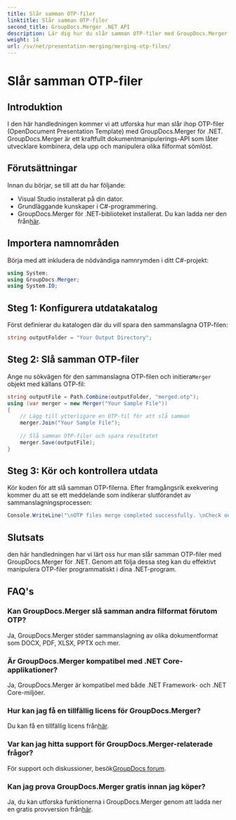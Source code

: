```yaml
---
title: Slår samman OTP-filer
linktitle: Slår samman OTP-filer
second_title: GroupDocs.Merger .NET API
description: Lär dig hur du slår samman OTP-filer med GroupDocs.Merger för .NET. Denna steg-för-steg guide kommer att leda dig genom processen sömlöst.
weight: 14
url: /sv/net/presentation-merging/merging-otp-files/
---
```


# Slår samman OTP-filer

## Introduktion
I den här handledningen kommer vi att utforska hur man slår ihop OTP-filer (OpenDocument Presentation Template) med GroupDocs.Merger för .NET. GroupDocs.Merger är ett kraftfullt dokumentmanipulerings-API som låter utvecklare kombinera, dela upp och manipulera olika filformat sömlöst.
## Förutsättningar
Innan du börjar, se till att du har följande:
- Visual Studio installerat på din dator.
- Grundläggande kunskaper i C#-programmering.
-  GroupDocs.Merger för .NET-biblioteket installerat. Du kan ladda ner den från[här](https://releases.groupdocs.com/merger/net/).

## Importera namnområden
Börja med att inkludera de nödvändiga namnrymden i ditt C#-projekt:
```csharp
using System; 
using GroupDocs.Merger;
using System.IO;
```
## Steg 1: Konfigurera utdatakatalog
Först definierar du katalogen där du vill spara den sammanslagna OTP-filen:
```csharp
string outputFolder = "Your Output Directory";
```
## Steg 2: Slå samman OTP-filer
 Ange nu sökvägen för den sammanslagna OTP-filen och initiera`Merger` objekt med källans OTP-fil:
```csharp
string outputFile = Path.Combine(outputFolder, "merged.otp");
using (var merger = new Merger("Your Sample File"))
{
    // Lägg till ytterligare en OTP-fil för att slå samman
    merger.Join("Your Sample File");
    
    // Slå samman OTP-filer och spara resultatet
    merger.Save(outputFile);
}
```
## Steg 3: Kör och kontrollera utdata
Kör koden för att slå samman OTP-filerna. Efter framgångsrik exekvering kommer du att se ett meddelande som indikerar slutförandet av sammanslagningsprocessen:
```csharp
Console.WriteLine("\nOTP files merge completed successfully. \nCheck output in {0}", outputFolder);
```

## Slutsats
den här handledningen har vi lärt oss hur man slår samman OTP-filer med GroupDocs.Merger för .NET. Genom att följa dessa steg kan du effektivt manipulera OTP-filer programmatiskt i dina .NET-program.

## FAQ's
### Kan GroupDocs.Merger slå samman andra filformat förutom OTP?
Ja, GroupDocs.Merger stöder sammanslagning av olika dokumentformat som DOCX, PDF, XLSX, PPTX och mer.
### Är GroupDocs.Merger kompatibel med .NET Core-applikationer?
Ja, GroupDocs.Merger är kompatibel med både .NET Framework- och .NET Core-miljöer.
### Hur kan jag få en tillfällig licens för GroupDocs.Merger?
 Du kan få en tillfällig licens från[här](https://purchase.groupdocs.com/temporary-license/).
### Var kan jag hitta support för GroupDocs.Merger-relaterade frågor?
 För support och diskussioner, besök[GroupDocs forum](https://forum.groupdocs.com/c/merger/32).
### Kan jag prova GroupDocs.Merger gratis innan jag köper?
 Ja, du kan utforska funktionerna i GroupDocs.Merger genom att ladda ner en gratis provversion från[här](https://releases.groupdocs.com/).